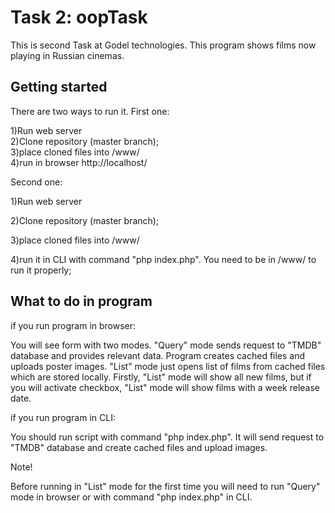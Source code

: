 # Task 2: oopTask
This is second Task at Godel technologies. This program shows films now playing in Russian cinemas.

## Getting started
There are two ways to run it. First one:

1)Run web server  
2)Clone repository (master branch);  
3)place cloned files into /www/   
4)run in browser http://localhost/

Second one:

1)Run web server

2)Clone repository (master branch);

3)place cloned files into /www/ 

4)run it in CLI with command "php index.php". You need to be in /www/  to run it properly;

## What to do in program
if you run program in browser:

You will see form with two modes. "Query" mode sends request to "TMDB" database and provides relevant data. Program creates cached files and uploads poster images. "List" mode just opens list of films from cached files which are stored locally. Firstly, "List" mode will show all new films, but if you will activate checkbox, "List" mode will show films with a week release date. 

if you run program in CLI:

You should run script with command "php index.php". It will send request to "TMDB" database and create cached files and upload images.

Note!

Before running in "List" mode for the first time you will need to run "Query" mode in browser or with command "php index.php" in CLI.